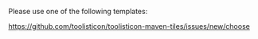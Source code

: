 Please use one of the following templates:

https://github.com/toolisticon/toolisticon-maven-tiles/issues/new/choose
